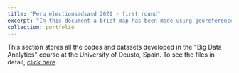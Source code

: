 ```yaml
---
title: "Peru electionsadsasd 2021 - first round"
excerpt: "In this document a brief map has been made using georeferenced data and the Onpe database of the first round to graph, at the district level, those places that voted for any of the 18 parties that were registered for the first electoral round.  <br/><img src='/images/peru_elections-2021_2_300x500.png'>"
collection: portfolio
---
```


This section stores all the codes and datasets developed in the "Big Data Analytics" course at the University of Deusto, Spain. To see the files in detail, [click here](https://github.com/Diego-Alonso-544/Diego-Alonso-544.github.io/tree/master/deusto_docs).

